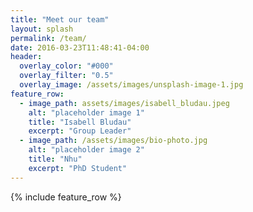 ```yaml
---
title: "Meet our team"
layout: splash
permalink: /team/
date: 2016-03-23T11:48:41-04:00
header:
  overlay_color: "#000"
  overlay_filter: "0.5"
  overlay_image: /assets/images/unsplash-image-1.jpg
feature_row:
  - image_path: assets/images/isabell_bludau.jpeg
    alt: "placeholder image 1"
    title: "Isabell Bludau"
    excerpt: "Group Leader"
  - image_path: /assets/images/bio-photo.jpg
    alt: "placeholder image 2"
    title: "Nhu"
    excerpt: "PhD Student"
---
```


{% include feature_row %}
